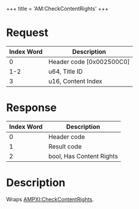 +++
title = 'AM:CheckContentRights'
+++

# Request

| Index Word | Description                |
|------------|----------------------------|
| 0          | Header code \[0x002500C0\] |
| 1-2        | u64, Title ID              |
| 3          | u16, Content Index         |

# Response

| Index Word | Description              |
|------------|--------------------------|
| 0          | Header code              |
| 1          | Result code              |
| 2          | bool, Has Content Rights |

# Description

Wraps [AMPXI:CheckContentRights](AMPXI:CheckContentRights "wikilink").
